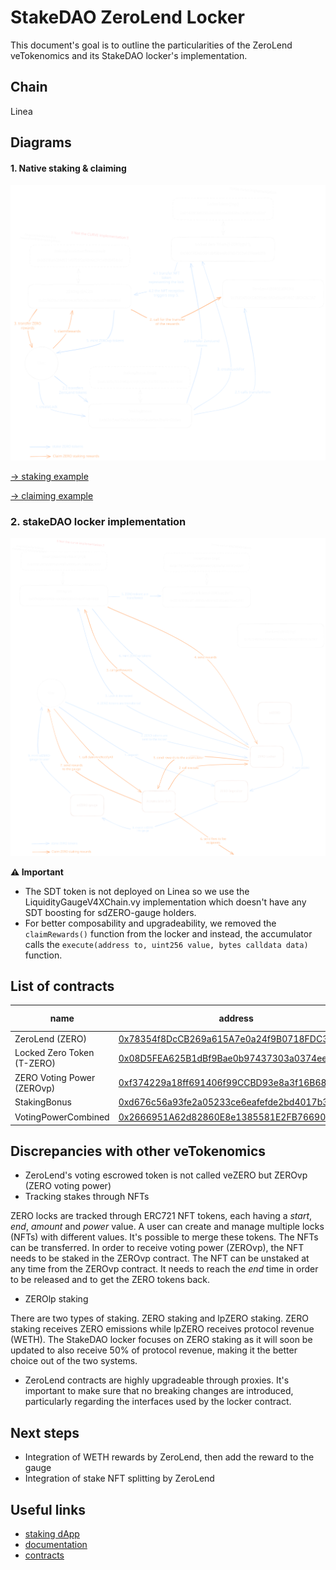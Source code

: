 # StakeDAO ZeroLend Locker

This document's goal is to outline the particularities of the ZeroLend veTokenomics and its StakeDAO locker's implementation.

## Chain

Linea

## Diagrams

#### 1. Native staking & claiming

<img src="./zero-tx-example.svg" />

[→ staking example](https://lineascan.build/tx/0xa6e504332ce9b33fa3d243a6061c35e13d64668dabe402fc1318ba585e239a8f)

[→ claiming example](https://lineascan.build/tx/0xa24f160715bf16c796ef4bef29508d8abb5f47cfcec86c0bceef3df4d6526ce4)

### 2. stakeDAO locker implementation

<img src="./sd-zero-tx-example.svg"  />

**⚠️ Important**

- The SDT token is not deployed on Linea so we use the LiquidityGaugeV4XChain.vy implementation which doesn't have any SDT boosting for sdZERO-gauge holders.
- For better composability and upgradeability, we removed the `claimRewards()` function from the locker and instead, the accumulator calls the `execute(address to, uint256 value, bytes calldata data)` function.

## List of contracts

| name                       | address                                                                                                                  | proxy | used in SD integration |
| -------------------------- | ------------------------------------------------------------------------------------------------------------------------ | ----- | ---------------------- |
| ZeroLend (ZERO)            | [0x78354f8DcCB269a615A7e0a24f9B0718FDC3C7A7](https://lineascan.build/address/0x78354f8DcCB269a615A7e0a24f9B0718FDC3C7A7) | ❌    | ✅                     |
| Locked Zero Token (T-ZERO) | [0x08D5FEA625B1dBf9Bae0b97437303a0374ee02F8](https://lineascan.build/address/0x08D5FEA625B1dBf9Bae0b97437303a0374ee02F8) | ✅    | ✅                     |
| ZERO Voting Power (ZEROvp) | [0xf374229a18ff691406f99CCBD93e8a3f16B68888](https://lineascan.build/address/0xf374229a18ff691406f99CCBD93e8a3f16B68888) | ✅    | ✅                     |
| StakingBonus               | [0xd676c56a93fe2a05233ce6eafefde2bd4017b3ea](https://lineascan.build/address/0xd676c56a93fe2a05233ce6eafefde2bd4017b3ea) | ✅    | ❌                     |
| VotingPowerCombined        | [0x2666951A62d82860E8e1385581E2FB7669097647](https://lineascan.build/address/0x2666951A62d82860E8e1385581E2FB7669097647) | ✅    | ❌                     |

## Discrepancies with other veTokenomics

- ZeroLend's voting escrowed token is not called veZERO but ZEROvp (ZERO voting power)
- Tracking stakes through NFTs

ZERO locks are tracked through ERC721 NFT tokens, each having a _start_, _end_, _amount_ and _power_ value. A user can create and manage multiple locks (NFTs) with different values. It's possible to merge these tokens. The NFTs can be transferred. In order to receive voting power (ZEROvp), the NFT needs to be staked in the ZEROvp contract. The NFT can be unstaked at any time from the ZEROvp contract. It needs to reach the _end_ time in order to be released and to get the ZERO tokens back.

- ZEROlp staking

There are two types of staking. ZERO staking and lpZERO staking. ZERO staking receives ZERO emissions while lpZERO receives protocol revenue (WETH). The StakeDAO locker focuses on ZERO staking as it will soon be updated to also receive 50% of protocol revenue, making it the better choice out of the two systems.

- ZeroLend contracts are highly upgradeable through proxies. It's important to make sure that no breaking changes are introduced, particularly regarding the interfaces used by the locker contract.

## Next steps

- Integration of WETH rewards by ZeroLend, then add the reward to the gauge
- Integration of stake NFT splitting by ZeroLend

## Useful links

- [staking dApp](https://one.zerolend.xyz/stake/)
- [documentation](https://docs.zerolend.xyz/governance/token-overview)
- [contracts](#list-of-contracts)
